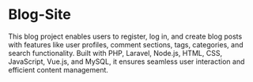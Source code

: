 # Blog-Site
This blog project enables users to register, log in, and create blog posts with features like user profiles, comment sections, tags, categories, and search functionality. Built with PHP, Laravel, Node.js, HTML, CSS, JavaScript, Vue.js, and MySQL, it ensures seamless user interaction and efficient content management.
